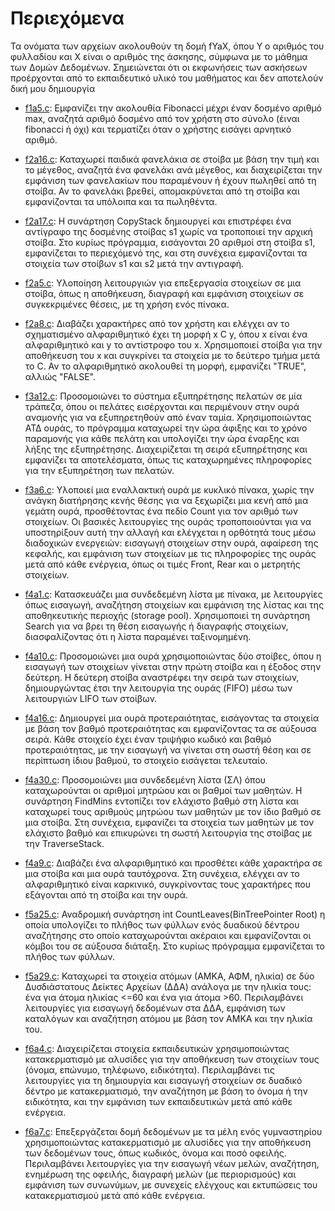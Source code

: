 # Περιεχόμενα
Τα ονόματα των αρχείων ακολουθούν τη δομή fYaX, όπου Y ο αριθμός του φυλλαδίου και X είναι ο αριθμός της άσκησης, σύμφωνα με το μάθημα των Δομών Δεδομένων. Σημειώνεται ότι οι εκφωνήσεις των ασκήσεων προέρχονται από το εκπαιδευτικό υλικό του μαθήματος και δεν αποτελούν δική μου δημιουργία

* [f1a5.c](./f1a5.c): Εμφανίζει την ακολουθία Fibonacci μέχρι έναν δοσμένο αριθμό max, αναζητά αριθμό δοσμένο από τον χρήστη στο σύνολο (έιναι fibonacci ή όχι) και τερματίζει όταν ο χρήστης εισάγει αρνητικό αριθμό.

* [f2a16.c](./f2a16.c): Καταχωρεί παιδικά φανελάκια σε στοίβα με βάση την τιμή και το μέγεθος, αναζητά ένα φανελάκι ανά μέγεθος, και διαχειρίζεται την εμφάνιση των φανελακίων που παραμένουν ή έχουν πωληθεί από τη στοίβα. Αν το φανελάκι βρεθεί, απομακρύνεται από τη στοίβα και εμφανίζονται τα υπόλοιπα και τα πωληθέντα.

* [f2a17.c](./f2a17.c): Η συνάρτηση CopyStack δημιουργεί και επιστρέφει ένα αντίγραφο της δοσμένης στοίβας s1 χωρίς να τροποποιεί την αρχική στοίβα. Στο κυρίως πρόγραμμα, εισάγονται 20 αριθμοί στη στοίβα s1, εμφανίζεται το περιεχόμενό της, και στη συνέχεια εμφανίζονται τα στοιχεία των στοίβων s1 και s2 μετά την αντιγραφή.
   
* [f2a5.c](./f2a5.c): Υλοποίηση λειτουργιών για επεξεργασία στοιχείων σε μια στοίβα, όπως η αποθήκευση, διαγραφή και εμφάνιση στοιχείων σε συγκεκριμένες θέσεις, με τη χρήση ενός πίνακα.

* [f2a8.c](./f2a8.c): Διαβάζει χαρακτήρες από τον χρήστη και ελέγχει αν το σχηματισμένο αλφαριθμητικό έχει τη μορφή x C y, όπου x είναι ένα αλφαριθμητικό και y το αντίστροφο του x. Χρησιμοποιεί στοίβα για την αποθήκευση του x και συγκρίνει τα στοιχεία με το δεύτερο τμήμα μετά το C. Αν το αλφαριθμητικό ακολουθεί τη μορφή, εμφανίζει "TRUE", αλλιώς "FALSE".

* [f3a12.c](./f3a12.c): Προσομοιώνει το σύστημα εξυπηρέτησης πελατών σε μία τράπεζα, όπου οι πελάτες εισέρχονται και περιμένουν στην ουρά αναμονής για να εξυπηρετηθούν από έναν ταμία. Χρησιμοποιώντας ΑΤΔ ουράς, το πρόγραμμα καταχωρεί την ώρα άφιξης και το χρόνο παραμονής για κάθε πελάτη και υπολογίζει την ώρα έναρξης και λήξης της εξυπηρέτησης. Διαχειρίζεται τη σειρά εξυπηρέτησης και εμφανίζει τα αποτελέσματα, όπως τις καταχωρημένες πληροφορίες για την εξυπηρέτηση των πελατών.

* [f3a6.c](./f3a6.c): Υλοποιεί μια εναλλακτική ουρά με κυκλικό πίνακα, χωρίς την ανάγκη διατήρησης κενής θέσης για να ξεχωρίζει μια κενή από μια γεμάτη ουρά, προσθέτοντας ένα πεδίο Count για τον αριθμό των στοιχείων. Οι βασικές λειτουργίες της ουράς τροποποιούνται για να υποστηρίξουν αυτή την αλλαγή και ελέγχεται η ορθότητά τους μέσω διαδοχικών ενεργειών: εισαγωγή στοιχείων στην ουρά, αφαίρεση της κεφαλής, και εμφάνιση των στοιχείων με τις πληροφορίες της ουράς μετά από κάθε ενέργεια, όπως οι τιμές Front, Rear και ο μετρητής στοιχείων.

* [f4a1.c](./f4a1.c): Κατασκευάζει μια συνδεδεμένη λίστα με πίνακα, με λειτουργίες όπως εισαγωγή, αναζήτηση στοιχείων και εμφάνιση της λίστας και της αποθηκευτικής περιοχής (storage pool). Χρησιμοποιεί τη συνάρτηση Search για να βρει τη θέση εισαγωγής ή διαγραφής στοιχείων, διασφαλίζοντας ότι η λίστα παραμένει ταξινομημένη.

* [f4a10.c](./f4a10.c): Προσομοιώνει μια ουρά χρησιμοποιώντας δύο στοίβες, όπου η εισαγωγή των στοιχείων γίνεται στην πρώτη στοίβα και η έξοδος στην δεύτερη. Η δεύτερη στοίβα αναστρέφει την σειρά των στοιχείων, δημιουργώντας έτσι την λειτουργία της ουράς (FIFO) μέσω των λειτουργιών LIFO των στοίβων.

* [f4a16.c](./f4a16.c): Δημιουργεί μια ουρά προτεραιότητας, εισάγοντας τα στοιχεία με βάση τον βαθμό προτεραιότητας και εμφανίζοντας τα σε αύξουσα σειρά. Κάθε στοιχείο έχει έναν τριψήφιο κωδικό και βαθμό προτεραιότητας, με την εισαγωγή να γίνεται στη σωστή θέση και σε περίπτωση ίδιου βαθμού, το στοιχείο εισάγεται τελευταίο.

* [f4a30.c](./f4a30.c): Προσομοιώνει μια συνδεδεμένη λίστα (ΣΛ) όπου καταχωρούνται οι αριθμοί μητρώου και οι βαθμοί των μαθητών. Η συνάρτηση FindMins εντοπίζει τον ελάχιστο βαθμό στη λίστα και καταχωρεί τους αριθμούς μητρώου των μαθητών με τον ίδιο βαθμό σε μια στοίβα. Στη συνέχεια, εμφανίζει τα στοιχεία των μαθητών με τον ελάχιστο βαθμό και επικυρώνει τη σωστή λειτουργία της στοίβας με την TraverseStack.

* [f4a9.c](./f4a9.c): Διαβάζει ένα αλφαριθμητικό και προσθέτει κάθε χαρακτήρα σε μια στοίβα και μια ουρά ταυτόχρονα. Στη συνέχεια, ελέγχει αν το αλφαριθμητικό είναι καρκινικό, συγκρίνοντας τους χαρακτήρες που εξάγονται από τη στοίβα και την ουρά.

* [f5a25.c](./f5a25.c): Αναδρομική συνάρτηση int CountLeaves(BinTreePointer Root) η οποία υπολογίζει το πλήθος των
φύλλων ενός δυαδικού δέντρου αναζήτησης στο οποίο καταχωρούνται ακέραιοι και εμφανίζονται οι κόμβοι του
σε αύξουσα διάταξη. Στο κυρίως πρόγραμμα εμφανίζεται το πλήθος των φύλλων. 

* [f5a29.c](./f5a29.c): Καταχωρεί τα στοιχεία ατόμων (ΑΜΚΑ, ΑΦΜ, ηλικία) σε δύο Δυσδιάστατους Δείκτες Αρχείων (ΔΔΑ) ανάλογα με την ηλικία τους: ένα για άτομα ηλικίας <=60 και ένα για άτομα >60. Περιλαμβάνει λειτουργίες για εισαγωγή δεδομένων στα ΔΔΑ, εμφάνιση των καταλόγων και αναζήτηση ατόμου με βάση τον ΑΜΚΑ και την ηλικία του.

* [f6a4.c](./f6a4.c): Διαχειρίζεται στοιχεία εκπαιδευτικών χρησιμοποιώντας κατακερματισμό με αλυσίδες για την αποθήκευση των στοιχείων τους (όνομα, επώνυμο, τηλέφωνο, ειδικότητα). Περιλαμβάνει τις λειτουργίες για τη δημιουργία και εισαγωγή στοιχείων σε δυαδικό δέντρο με κατακερματισμό, την αναζήτηση με βάση το όνομα ή την ειδικότητα, και την εμφάνιση των εκπαιδευτικών μετά από κάθε ενέργεια.

* [f6a7.c](./f6a7.c): Επεξεργάζεται δομή δεδομένων με τα μέλη ενός γυμναστηρίου χρησιμοποιώντας κατακερματισμό με αλυσίδες για την αποθήκευση των δεδομένων τους, όπως κωδικός, όνομα και ποσό οφειλής. Περιλαμβάνει λειτουργίες για την εισαγωγή νέων μελών, αναζήτηση, ενημέρωση της οφειλής, διαγραφή μελών (με περιορισμούς) και εμφάνιση των συνωνύμων, με συνεχείς ελέγχους και εκτυπώσεις του κατακερματισμού μετά από κάθε ενέργεια.
